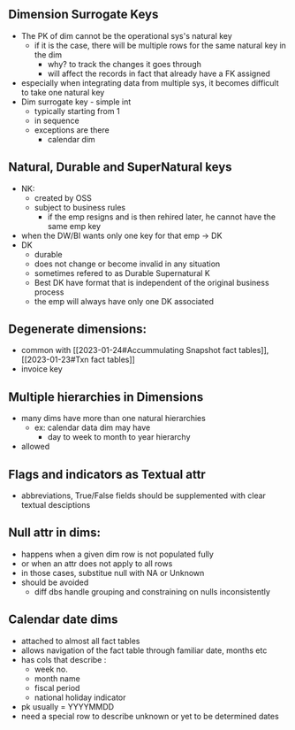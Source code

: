 ## Dimension Surrogate Keys
- The PK of dim cannot be the operational sys's natural key
	- if it is the case, there will be multiple rows for the same natural key in the dim
		- why? to track the changes it goes through
		- will affect the records in fact that already have a FK assigned
- especially when integrating data from multiple sys, it becomes difficult to take one natural key
- Dim surrogate key - simple int
	- typically starting from 1
	- in sequence
	- exceptions are there
		- calendar dim

## Natural, Durable and SuperNatural keys
- NK:
	- created by OSS
	- subject to business rules
		- if the emp resigns and is then rehired later, he cannot have the same emp key
- when the DW/BI wants only one key for that emp -> DK
- DK
	- durable
	- does not change or become invalid in any situation
	- sometimes refered to as Durable Supernatural K
	- Best DK have format that is independent of the original business process
	- the emp will always have only one DK associated

## Degenerate dimensions:
- common with  [[2023-01-24#Accummulating Snapshot fact tables]], [[2023-01-23#Txn fact tables]]
- invoice key

## Multiple hierarchies in Dimensions
- many dims have more than one natural hierarchies
	- ex: calendar data dim may have 
		- day to week to month to year hierarchy
- allowed
## Flags and indicators as Textual attr
- abbreviations, True/False fields should be supplemented with clear textual desciptions

## Null attr in dims:
- happens when a given dim row is not populated fully
- or when an attr does not apply to all rows
- in those cases, substitue null with NA or Unknown
- should be avoided
	- diff dbs handle grouping and constraining on nulls inconsistently

## Calendar date dims
- attached to almost all fact tables
- allows navigation of the fact table through familiar date, months etc
- has cols that describe :
	- week no.
	- month name
	- fiscal period
	- national holiday indicator
- pk usually = YYYYMMDD
- need a special row to describe unknown or yet to be determined dates